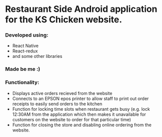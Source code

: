 # Restaurant Side Android application for the KS Chicken website.

### Developed using:
- React Native
- React-redux
- and some other libraries

### Made be me :)

### Functionality:
- Displays active orders recieved from the website
- Connects to an EPSON epos printer to allow staff to print out order receipts to easily send orders to the kitchen
- Function for locking time slots when restaurant gets busy (e.g. lock 12:30AM from the application which then makes it unavailable for customers on the website to order for that particular time)
- Function for closing the store and disabling online ordering from the website.
